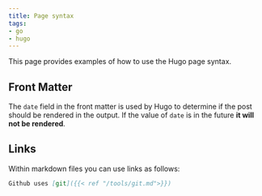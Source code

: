 ```yaml
---
title: Page syntax
tags:
- go
- hugo
---
```


This page provides examples of how to use the Hugo page syntax.
<!--more-->

## Front Matter

The `date` field in the front matter is used by Hugo to determine if the post should be rendered in the output.
If the value of `date` is in the future **it will not be rendered**.

## Links

Within markdown files you can use links as follows:
```markdown
Github uses [git]({{< ref "/tools/git.md">}})
```
